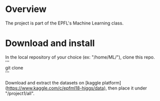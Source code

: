 # Overview

The project is part of the EPFL's Machine Learning class. 

# Download and install

In the local repository of your choice (ex: "/home/ML/"), clone this repo.  
'''  
git clone  
'''  

Download and extract the datasets on [kaggle platform] (https://www.kaggle.com/c/epfml18-higgs/data), then place it under "/project1/all".
